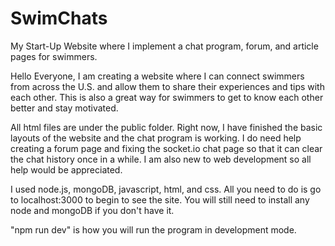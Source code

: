 # SwimChats
My Start-Up Website where I implement a chat program, forum, and article pages for swimmers.

Hello Everyone, I am creating a website where I can connect swimmers from across the U.S. and allow them to share their experiences and tips with each other. This is also a great way for swimmers to get to know each other better and stay motivated. 

All html files are under the public folder. Right now, I have finished the basic layouts of the website and the chat program is working. I do need help creating a forum page and fixing the socket.io chat page so that it can clear the chat history once in a while. I am also new to web development so all help would be appreciated.

I used node.js, mongoDB, javascript, html, and css. All you need to do is go to localhost:3000 to begin to see the site. You will still need to install any node and mongoDB if you don't have it.

"npm run dev" is how you will run the program in development mode.

